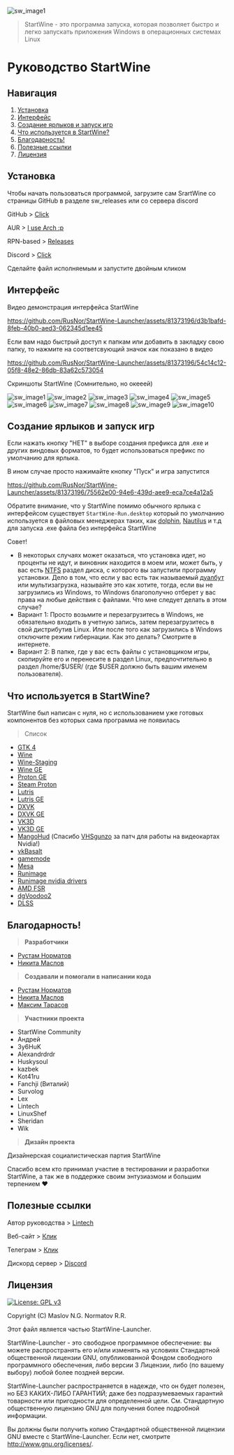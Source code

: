 ![sw_image1](/handbook/sw_logo.svg)

> StartWine - это программа запуска, которая позволяет быстро и легко запускать приложения Windows в операционных системах Linux
# **Руководство StartWine**

## Навигация
1. [Установка](#установка)
2. [Интерфейс](#интерфейс)
3. [Создание ярлыков и запуск игр](#cоздание-ярлыков-и-запуск-игр)
4. [Что используется в StartWine?](#что-используется-в-startwine)
5. [Благодарность!](#благодарность)
6. [Полезные ссылки](#полезные-ссылки)
7. [Лицензия](#лицензия)

## Установка
Чтобы начать пользоваться программой, загрузите сам SrartWine со страницы GitHub в разделе sw_releases или со сервера discord

GitHub > [Click](https://github.com/RusNor/StartWine-Launcher/releases)

AUR > [I use Arch :p](https://aur.archlinux.org/packages/startwine)

RPN-based > [Releases](https://github.com/RusNor/StartWine-Launcher/releases)

Discord > [Click](https://discord.gg/jjY3auVdfm)

Сделайте файл исполняемым и запустите двойным кликом

## Интерфейс

Видео демонстрация интерфейса StartWine

https://github.com/RusNor/StartWine-Launcher/assets/81373196/d3b1bafd-8feb-40b0-aed3-062345d1ee45

Если вам надо быстрый доступ к папкам или добавить в закладку свою папку, то нажмите на соответсвующий значок как показано в видео

https://github.com/RusNor/StartWine-Launcher/assets/81373196/54c14c12-05f8-48e2-86db-83a62c573054

Скриншоты StartWine (Сомнительно, но окееей)

![sw_image1](/handbook/ru/sw_image1.png)
![sw_image2](/handbook/ru/sw_image2.png)
![sw_image3](/handbook/ru/sw_image3.png)
![sw_image4](/handbook/ru/sw_image4.png)
![sw_image5](/handbook/ru/sw_image5.png)
![sw_image6](/handbook/ru/sw_image6.png)
![sw_image7](/handbook/ru/sw_image7.png)
![sw_image8](/handbook/ru/sw_image8.png)
![sw_image9](/handbook/ru/sw_image9.png)
![sw_image10](/handbook/ru/sw_image10.png)

## Cоздание ярлыков и запуск игр
Если нажать кнопку "НЕТ" в выборе создания префикса для .exe и других виндовых форматов, то будет использоваться префикс по умолчанию для ярлыка.

В ином случае просто нажимайте кнопку "Пуск" и игра запустится

https://github.com/RusNor/StartWine-Launcher/assets/81373196/75562e00-94e6-439d-aee9-eca7ce4a12a5

Обратите внимание, что у StartWine помимо обычного ярлыка с интерфейсом существует ```StartWine-Run.desktop``` который по умолчанию используется в файловых менеджерах таких, как [dolphin](https://ru.wikipedia.org/wiki/Dolphin_(%D1%84%D0%B0%D0%B9%D0%BB%D0%BE%D0%B2%D1%8B%D0%B9_%D0%BC%D0%B5%D0%BD%D0%B5%D0%B4%D0%B6%D0%B5%D1%80)), [Nautilus](https://ru.wikipedia.org/wiki/GNOME_Files) и т.д для запуска .exe файла без интерфейса StartWine

Совет!

* В некоторых случаях может оказаться, что установка идет, но проценты не идут, и виновник находится в моем или, может быть, у вас есть [NTFS](https://ru.wikipedia.org/wiki/NTFS) раздел диска, с которого вы запустили программу установки. Дело в том, что если у вас есть так называемый [дуалбут](https://ru.wikipedia.org/wiki/Мультизагрузка) или мультизагрузка, называйте это как хотите, тогда, если вы не загрузились из Windows, то Windows благополучно отберет у вас права на любые действия с файлами.
Что мне следует делать в этом случае?
* Вариант 1: Просто возьмите и перезагрузитесь в Windows, не обязательно входить в учетную запись, затем перезагрузитесь в свой дистрибутив Linux. Или после того как загрузились в Windows отключите режим гибернации. Как это делать? Смотрите в интернете.
* Вариант 2: В папке, где у вас есть файлы с установщиком игры, скопируйте его и перенесите в раздел Linux, предпочтительно в раздел /home/$USER/ (где $USER должно быть вашим именем пользователя).

## Что используется в StartWine?
StartWine был написан с нуля, но с использованием уже готовых компонентов без которых сама программа не появилась
> Список 

* [GTK 4](https://www.gtk.org/)
* [Wine](https://www.winehq.org/)
* [Wine-Staging](https://github.com/Kron4ek/Wine-Builds)
* [Wine GE](https://github.com/GloriousEggroll/wine-ge-custom)
* [Proton GE](https://github.com/GloriousEggroll/proton-ge-custom)
* [Steam Proton](https://github.com/ValveSoftware/Proton)
* [Lutris](https://github.com/lutris/wine)
* [Lutris GE](https://github.com/GloriousEggroll/proton-ge-custom)
* [DXVK](https://github.com/doitsujin/dxvk)
* [DXVK GE](https://github.com/GloriousEggroll/wine-ge-custom)
* [VK3D](https://github.com/HansKristian-Work/vkd3d-proton)
* [VK3D GE](https://github.com/GloriousEggroll/wine-ge-custom)
* [MangoHud](https://github.com/flightlessmango/MangoHud) (Спасибо [VHSgunzo](https://github.com/VHSgunzo) за патч для работы на видеокартах Nvidia!)
* [vkBasalt](https://github.com/DadSchoorse/vkBasalt)
* [gamemode](https://github.com/FeralInteractive/gamemode)
* [Mesa](https://www.mesa3d.org/)
* [Runimage](https://github.com/VHSgunzo/runimage)
* [Runimage nvidia drivers](https://github.com/VHSgunzo/runimage-nvidia-drivers)
* [AMD FSR](https://github.com/GPUOpen-Effects/FidelityFX-FSR2)
* [dgVoodoo2](http://dege.freeweb.hu/dgVoodoo2/dgVoodoo2/)
* [DLSS](https://www.nvidia.com/en-us/geforce/technologies/dlss/)

## Благодарность!

> **Разработчики**

- [Рустам Норматов](https://github.com/RusNor)
- [Никита Маслов](https://github.com/nix-on-nix)

> **Создавали и помогали в написании кода**

- [Рустам Норматов](https://github.com/RusNor)
- [Никита Маслов](https://github.com/nix-on-nix)
- [Максим Тарасов](https://github.com/VHSgunzo)

> **Участники проекта**

- StartWine Community
- Андрей
- 3y6HuK
- Alexandrdrdr
- Huskysoul
- kazbek
- Kot41ru
- Fanchji (Виталий)
- Survolog
- Lex
- Lintech
- LinuxShef
- Sheridan
- Wik

> **Дизайн проекта**

Дизайнерская социалистическая партия StartWine

Спасибо всем кто принимал участие в тестировании и разработки StartWine, а так же в поддержке своим энтузиазмом и большим терпением ❤️

## Полезные ссылки

Автор руководства > [Lintech](https://www.youtube.com/c/Lintech8)

Веб-сайт > [Клик](https://startwine-project.ru/)

Телеграм > [Клик](https://t.me/StartWine)

Дискорд сервер > [Discord](https://discord.gg/jjY3auVdfm)

## Лицензия

[![License: GPL v3](https://img.shields.io/badge/License-GPLv3-blue.svg)](https://www.gnu.org/licenses/gpl-3.0)

Copyright (C) Maslov N.G. Normatov R.R.

Этот файл является частью StartWine-Launcher.

StartWine-Launcher - это свободное программное обеспечение: вы можете распространять его и/или изменять
на условиях Стандартной общественной лицензии GNU, опубликованной
Фондом свободного программного обеспечения, либо версии 3 Лицензии, либо
(по вашему выбору) любой более поздней версии.

StartWine-Launcher распространяется в надежде, что он будет полезен,
но БЕЗ КАКИХ-ЛИБО ГАРАНТИЙ; даже без подразумеваемых гарантий
товарности или пригодности для определенной цели. См.
Стандартную общественную лицензию GNU для получения более подробной информации.

Вы должны были получить копию Стандартной общественной лицензии GNU
вместе с StartWine-Launcher.  Если нет, смотрите <http://www.gnu.org/licenses/>.
